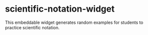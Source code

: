 # scientific-notation-widget
This embeddable widget generates random examples for students to practice scientific notation.
